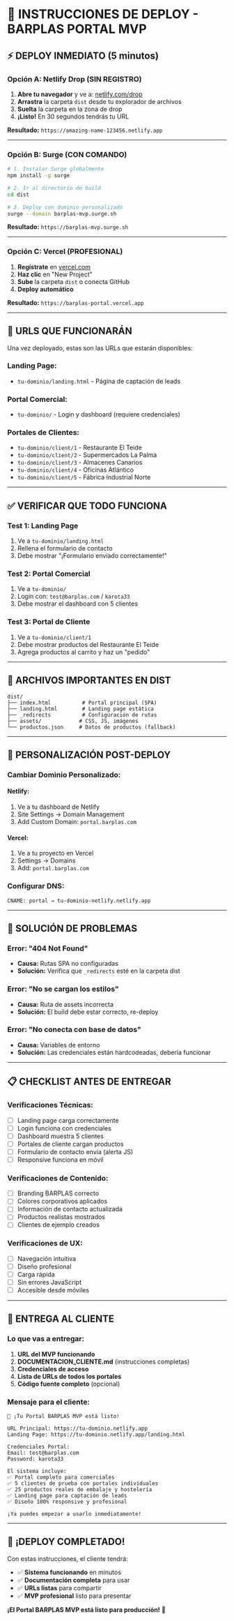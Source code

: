 # 🚀 INSTRUCCIONES DE DEPLOY - BARPLAS PORTAL MVP

## ⚡ **DEPLOY INMEDIATO (5 minutos)**

### **Opción A: Netlify Drop (SIN REGISTRO)**
1. **Abre tu navegador** y ve a: [netlify.com/drop](https://netlify.com/drop)
2. **Arrastra** la carpeta `dist` desde tu explorador de archivos
3. **Suelta** la carpeta en la zona de drop
4. **¡Listo!** En 30 segundos tendrás tu URL

**Resultado:** `https://amazing-name-123456.netlify.app`

---

### **Opción B: Surge (CON COMANDO)**
```bash
# 1. Instalar Surge globalmente
npm install -g surge

# 2. Ir al directorio de build
cd dist

# 3. Deploy con dominio personalizado
surge --domain barplas-mvp.surge.sh
```

**Resultado:** `https://barplas-mvp.surge.sh`

---

### **Opción C: Vercel (PROFESIONAL)**
1. **Regístrate** en [vercel.com](https://vercel.com)
2. **Haz clic** en "New Project"
3. **Sube** la carpeta `dist` o conecta GitHub
4. **Deploy automático**

**Resultado:** `https://barplas-portal.vercel.app`

---

## 🔗 **URLS QUE FUNCIONARÁN**

Una vez deployado, estas son las URLs que estarán disponibles:

### **Landing Page:**
- `tu-dominio/landing.html` - Página de captación de leads

### **Portal Comercial:**
- `tu-dominio/` - Login y dashboard (requiere credenciales)

### **Portales de Clientes:**
- `tu-dominio/client/1` - Restaurante El Teide
- `tu-dominio/client/2` - Supermercados La Palma  
- `tu-dominio/client/3` - Almacenes Canarios
- `tu-dominio/client/4` - Oficinas Atlántico
- `tu-dominio/client/5` - Fábrica Industrial Norte

---

## ✅ **VERIFICAR QUE TODO FUNCIONA**

### **Test 1: Landing Page**
1. Ve a `tu-dominio/landing.html`
2. Rellena el formulario de contacto
3. Debe mostrar "¡Formulario enviado correctamente!"

### **Test 2: Portal Comercial**
1. Ve a `tu-dominio/`
2. Login con: `test@barplas.com` / `karota33`
3. Debe mostrar el dashboard con 5 clientes

### **Test 3: Portal de Cliente**
1. Ve a `tu-dominio/client/1`
2. Debe mostrar productos del Restaurante El Teide
3. Agrega productos al carrito y haz un "pedido"

---

## 📁 **ARCHIVOS IMPORTANTES EN DIST**

```
dist/
├── index.html          # Portal principal (SPA)
├── landing.html        # Landing page estática  
├── _redirects          # Configuración de rutas
├── assets/            # CSS, JS, imágenes
└── productos.json     # Datos de productos (fallback)
```

---

## 🔧 **PERSONALIZACIÓN POST-DEPLOY**

### **Cambiar Dominio Personalizado:**

#### Netlify:
1. Ve a tu dashboard de Netlify
2. Site Settings → Domain Management
3. Add Custom Domain: `portal.barplas.com`

#### Vercel:
1. Ve a tu proyecto en Vercel
2. Settings → Domains
3. Add: `portal.barplas.com`

### **Configurar DNS:**
```
CNAME: portal → tu-dominio-netlify.netlify.app
```

---

## 🚨 **SOLUCIÓN DE PROBLEMAS**

### **Error: "404 Not Found"**
- **Causa:** Rutas SPA no configuradas
- **Solución:** Verifica que `_redirects` esté en la carpeta dist

### **Error: "No se cargan los estilos"**
- **Causa:** Ruta de assets incorrecta
- **Solución:** El build debe estar correcto, re-deploy

### **Error: "No conecta con base de datos"**
- **Causa:** Variables de entorno
- **Solución:** Las credenciales están hardcodeadas, debería funcionar

---

## 📋 **CHECKLIST ANTES DE ENTREGAR**

### **Verificaciones Técnicas:**
- [ ] Landing page carga correctamente
- [ ] Login funciona con credenciales
- [ ] Dashboard muestra 5 clientes
- [ ] Portales de cliente cargan productos
- [ ] Formulario de contacto envía (alerta JS)
- [ ] Responsive funciona en móvil

### **Verificaciones de Contenido:**
- [ ] Branding BARPLAS correcto
- [ ] Colores corporativos aplicados
- [ ] Información de contacto actualizada
- [ ] Productos realistas mostrados
- [ ] Clientes de ejemplo creados

### **Verificaciones de UX:**
- [ ] Navegación intuitiva
- [ ] Diseño profesional
- [ ] Carga rápida
- [ ] Sin errores JavaScript
- [ ] Accesible desde móviles

---

## 🎯 **ENTREGA AL CLIENTE**

### **Lo que vas a entregar:**
1. **URL del MVP funcionando**
2. **DOCUMENTACION_CLIENTE.md** (instrucciones completas)
3. **Credenciales de acceso**
4. **Lista de URLs de todos los portales**
5. **Código fuente completo** (opcional)

### **Mensaje para el cliente:**
```
🎉 ¡Tu Portal BARPLAS MVP está listo!

URL Principal: https://tu-dominio.netlify.app
Landing Page: https://tu-dominio.netlify.app/landing.html

Credenciales Portal:
Email: test@barplas.com
Password: karota33

El sistema incluye:
✅ Portal completo para comerciales
✅ 5 clientes de prueba con portales individuales  
✅ 25 productos reales de embalaje y hostelería
✅ Landing page para captación de leads
✅ Diseño 100% responsive y profesional

¡Ya puedes empezar a usarlo inmediatamente!
```

---

## 🚀 **¡DEPLOY COMPLETADO!**

Con estas instrucciones, el cliente tendrá:
- ✅ **Sistema funcionando** en minutos
- ✅ **Documentación completa** para usar
- ✅ **URLs listas** para compartir
- ✅ **MVP profesional** listo para presentar

**¡El Portal BARPLAS MVP está listo para producción!** 🎉